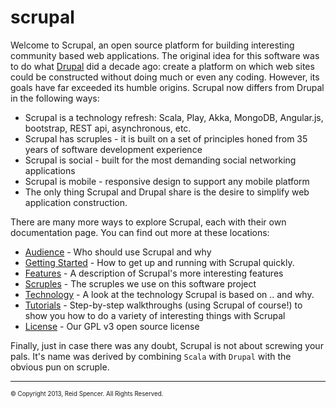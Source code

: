 # scrupal

Welcome to  Scrupal, an open source platform for building interesting community based web applications. The original
idea for this software was to do what [Drupal](https://drupal.org) did a decade ago: create a platform on
which web sites could be constructed without doing much or even any coding. However, its goals have far exceeded its
humble origins. Scrupal now differs from Drupal in the following ways:
* Scrupal is a technology refresh: Scala, Play, Akka, MongoDB, Angular.js, bootstrap, REST api, asynchronous, etc.
* Scrupal has scruples - it is built on a set of principles honed from 35 years of software development experience
* Scrupal is social - built for the most demanding social networking applications
* Scrupal is mobile - responsive design to support any mobile platform
* The only thing Scrupal and Drupal share is the desire to simplify web application construction.

There are many more ways to explore Scrupal, each with their own documentation page. You can find out more at these
locations:
* [Audience](docs/audience.md) - Who should use Scrupal and why
* [Getting Started](docs/getting_started.md) - How to get up and running with Scrupal quickly.
* [Features](docs/features.md) - A description of Scrupal's more interesting features
* [Scruples](docs/scruples.md) - The scruples we use on this software project
* [Technology](docs/technology.md) - A look at the technology Scrupal is based on .. and why.
* [Tutorials](docs/tutorials.md) - Step-by-step walkthroughs (using Scrupal of course!) to show you how to do a
variety of interesting things with Scrupal
* [License](LICENSE) - Our GPL v3 open source license

Finally, just in case there was any doubt, Scrupal is not about screwing your pals. It's name was derived by
combining `Scala` with `Drupal` with the obvious pun on scruple.

- - -
<sub><sup>&copy; Copyright 2013, Reid Spencer. All Rights Reserved.</sup></sub>

